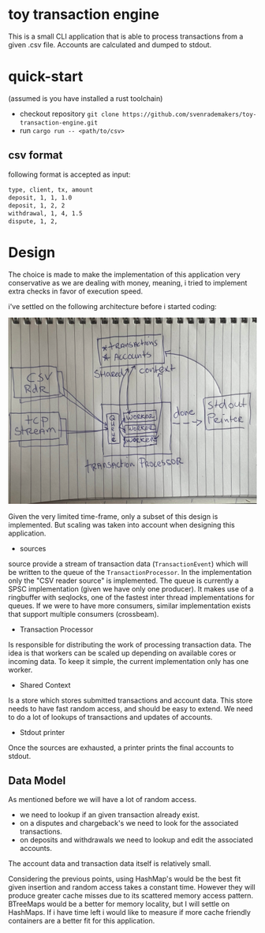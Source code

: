 # toy transaction engine

This is a small CLI application that is able to process transactions from a
given .csv file. Accounts are calculated and dumped to stdout.

# quick-start

(assumed is you have installed a rust toolchain)
* checkout repository `git clone https://github.com/svenrademakers/toy-transaction-engine.git`
* run `cargo run -- <path/to/csv>`

## csv format

following format is accepted as input:

```csv
type, client, tx, amount
deposit, 1, 1, 1.0
deposit, 1, 2, 2
withdrawal, 1, 4, 1.5
dispute, 1, 2,
```

# Design

The choice is made to make the implementation of this application very
conservative as we are dealing with money, meaning, i tried to implement
extra checks in favor of execution speed.

i've settled on the following architecture before i started coding:

![quick design drawing](https://github.com/svenrademakers/toy-transaction-engine/blob/master/design.jpg)

Given the very limited time-frame, only a subset of this design is implemented.
But scaling was taken into account when designing this application.

* sources

source provide a stream of transaction data (`TransactionEvent`) which will be
written to the queue of the `TransactionProcessor`. In the implementation only the "CSV reader source" is implemented.
The queue is currently a SPSC implementation (given we have only one producer). It makes use of a ringbuffer with
seqlocks, one of the fastest inter thread implementations for queues.
If we were to have more consumers, similar implementation exists that support
multiple consumers (crossbeam).

* Transaction Processor

Is responsible for distributing the work of processing transaction data. The
idea is that workers can be scaled up depending on available cores or incoming
data. To keep it simple, the current implementation only has one worker.

* Shared Context

Is a store which stores submitted transactions and account data. This store
needs to have fast random access, and should be easy to extend. We need to
do a lot of lookups of transactions and updates of accounts.

* Stdout printer

Once the sources are exhausted, a printer prints the final accounts to stdout.

## Data Model

As mentioned before we will have a lot of random access.
* we need to lookup if an
given transaction already exist.
* on a disputes and chargeback's we need to look for the associated transactions.
* on deposits and
withdrawals we need to lookup and edit the associated accounts.

The account data and transaction data itself is relatively small.

Considering the previous points, using HashMap's would be the best fit given
insertion and random access takes a constant time. However they will produce
greater cache misses due to its scattered memory access pattern.
BTreeMaps would be a better for memory locality, but I will settle on
HashMaps. If i have time left i would like to measure if more cache friendly
containers are a better fit for this application.

